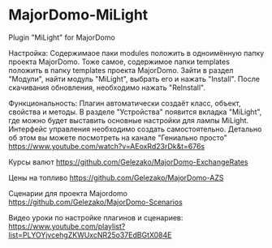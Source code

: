 # MajorDomo-MiLight
Plugin "MiLight" for MajorDomo

Настройка:
Содержимаое паки modules положить в одноимённую папку проекта MajorDomo. Тоже самое, содержимое папки templates положить в папку templates проекта MajorDomo. Зайти в раздел "Модули", найти модуль "MiLight", выбрать его и нажать "Install". После скачивания обновления, необходимо нажать "ReInstall".

Функциональность:
Плагин автоматически создаёт класс, объект, свойства и методы. В разделе "Устройства" появится вкладка "MiLight", где можно будет выставить основные настройки для лампы MiLight. Интерфейс управления необходимо создать самостоятельно. Детально об этом вы можете посмотреть на канале "Гениально просто" https://www.youtube.com/watch?v=AEoxRd23rDk&t=676s

Курсы валют
https://github.com/Gelezako/MajorDomo-ExchangeRates

Цены на топливо
https://github.com/Gelezako/MajorDomo-AZS

Сценарии для проекта Majordomo
https://github.com/Gelezako/MajorDomo-Scenarios

Видео уроки по настройке плагинов и сценариев: https://www.youtube.com/playlist?list=PLYOYjvcehgZKWUxcNR25o37EdBGtX084E
